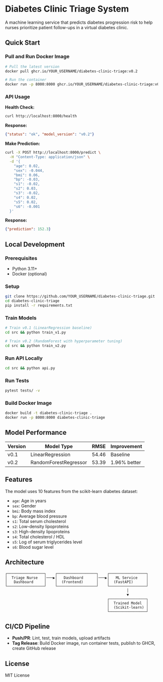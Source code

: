 # Diabetes Clinic Triage System

A machine learning service that predicts diabetes progression risk to help nurses prioritize patient follow-ups in a virtual diabetes clinic.

## Quick Start

### Pull and Run Docker Image

```bash
# Pull the latest version
docker pull ghcr.io/YOUR_USERNAME/diabetes-clinic-triage:v0.2

# Run the container
docker run -p 8000:8000 ghcr.io/YOUR_USERNAME/diabetes-clinic-triage:v0.2
```

### API Usage

**Health Check:**
```bash
curl http://localhost:8000/health
```

**Response:**
```json
{"status": "ok", "model_version": "v0.2"}
```

**Make Prediction:**
```bash
curl -X POST http://localhost:8000/predict \
  -H "Content-Type: application/json" \
  -d '{
    "age": 0.02,
    "sex": -0.044,
    "bmi": 0.06,
    "bp": -0.03,
    "s1": -0.02,
    "s2": 0.03,
    "s3": -0.02,
    "s4": 0.02,
    "s5": 0.02,
    "s6": -0.001
  }'
```

**Response:**
```json
{"prediction": 152.3}
```

## Local Development

### Prerequisites
- Python 3.11+
- Docker (optional)

### Setup
```bash
git clone https://github.com/YOUR_USERNAME/diabetes-clinic-triage.git
cd diabetes-clinic-triage
pip install -r requirements.txt
```

### Train Models
```bash
# Train v0.1 (LinearRegression baseline)
cd src && python train_v1.py

# Train v0.2 (RandomForest with hyperparameter tuning)
cd src && python train_v2.py
```

### Run API Locally
```bash
cd src && python api.py
```

### Run Tests
```bash
pytest tests/ -v
```

### Build Docker Image
```bash
docker build -t diabetes-clinic-triage .
docker run -p 8000:8000 diabetes-clinic-triage
```

## Model Performance

| Version | Model Type | RMSE | Improvement |
|---------|------------|------|-------------|
| v0.1 | LinearRegression | 54.46 | Baseline |
| v0.2 | RandomForestRegressor | 53.39 | 1.96% better |

## Features

The model uses 10 features from the scikit-learn diabetes dataset:
- `age`: Age in years
- `sex`: Gender 
- `bmi`: Body mass index
- `bp`: Average blood pressure
- `s1`: Total serum cholesterol
- `s2`: Low-density lipoproteins
- `s3`: High-density lipoproteins
- `s4`: Total cholesterol / HDL
- `s5`: Log of serum triglycerides level
- `s6`: Blood sugar level

## Architecture

```
┌─────────────────┐    ┌──────────────────┐    ┌─────────────────┐
│  Triage Nurse   │───▶│   Dashboard      │───▶│   ML Service    │
│   Dashboard     │    │  (Frontend)      │    │  (FastAPI)      │
└─────────────────┘    └──────────────────┘    └─────────────────┘
                                                        │
                                                        ▼
                                               ┌─────────────────┐
                                               │  Trained Model  │
                                               │  (Scikit-learn) │
                                               └─────────────────┘
```

## CI/CD Pipeline

- **Push/PR**: Lint, test, train models, upload artifacts
- **Tag Release**: Build Docker image, run container tests, publish to GHCR, create GitHub release

## License

MIT License